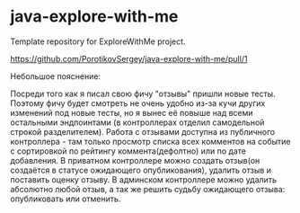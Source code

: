 # java-explore-with-me
Template repository for ExploreWithMe project.

https://github.com/PorotikovSergey/java-explore-with-me/pull/1

Небольшое пояснение:

Посреди того как я писал свою фичу "отзывы" пришли новые тесты. Поэтому фичу будет смотреть не очень удобно 
из-за кучи других изменений под новые тесты, но я вынес её повыше над всеми остальными эндпоинтами
(в контроллерах отделил самодельной строкой разделителем).
Работа с отзывами доступна из публичного контроллера - там только просмотр списка всех комментов на событие с
сортировкой по рейтингу коммента(дефолтно) или по дате добавления.
В приватном контроллере можно создать отзыв(он создаётся в статусе ожидающего опубликования), 
удалить отзыв и поставить оценку отзыву.
В админском контроллере можно удалить абсолютно любой отзыв, а так же решить судьбу ожидающего отзыва: 
опубликовать или отменить.

